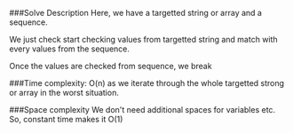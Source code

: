 ###Solve Description
Here, we have a targetted string or array  and a sequence.

We just check start checking values from targetted string and match with every values from the sequence.

Once the values are checked from sequence, we break


###Time complexity:
O(n) as we iterate through the whole targetted strong or array in the worst situation.

###Space complexity
We don't need additional spaces for variables etc. So, constant time makes it O(1)